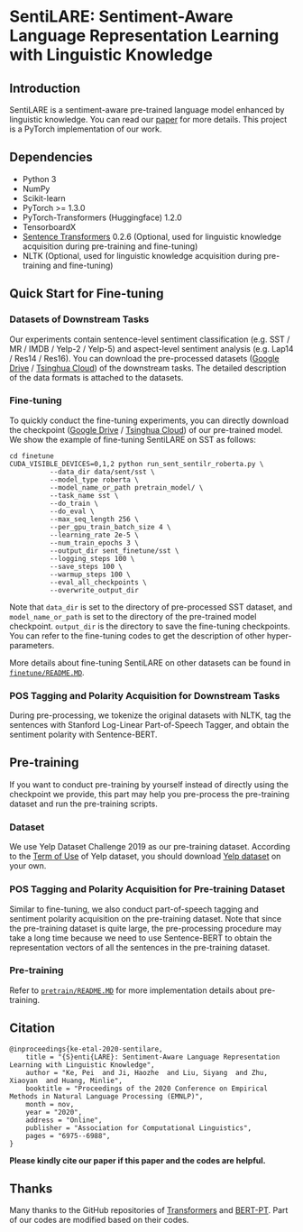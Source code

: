 # SentiLARE: Sentiment-Aware Language Representation Learning with Linguistic Knowledge

## Introduction

SentiLARE is a sentiment-aware pre-trained language model enhanced by linguistic knowledge. You can read our [paper](https://www.aclweb.org/anthology/2020.emnlp-main.567/) for more details. This project is a PyTorch implementation of our work.

## Dependencies

* Python 3
* NumPy
* Scikit-learn
* PyTorch >= 1.3.0
* PyTorch-Transformers (Huggingface) 1.2.0
* TensorboardX
* [Sentence Transformers](https://github.com/UKPLab/sentence-transformers) 0.2.6 (Optional, used for linguistic knowledge acquisition during pre-training and fine-tuning)
* NLTK (Optional, used for linguistic knowledge acquisition during pre-training and fine-tuning)

## Quick Start for Fine-tuning

### Datasets of Downstream Tasks

Our experiments contain sentence-level sentiment classification (e.g. SST / MR / IMDB / Yelp-2 / Yelp-5) and aspect-level sentiment analysis (e.g. Lap14 / Res14 / Res16). You can download the pre-processed datasets ([Google Drive](https://drive.google.com/drive/folders/1v84riTNxCMJi3HWhJdDNyBryCtTTfNjy?usp=sharing) / [Tsinghua Cloud](https://cloud.tsinghua.edu.cn/d/f6baaff5c398463388b2/)) of the downstream tasks. The detailed description of the data formats is attached to the datasets.

### Fine-tuning

To quickly conduct the fine-tuning experiments, you can directly download the checkpoint ([Google Drive](https://drive.google.com/drive/folders/1v84riTNxCMJi3HWhJdDNyBryCtTTfNjy?usp=sharing) / [Tsinghua Cloud](https://cloud.tsinghua.edu.cn/d/f6baaff5c398463388b2/)) of our pre-trained model. We show the example of fine-tuning SentiLARE on SST as follows:

```shell
cd finetune
CUDA_VISIBLE_DEVICES=0,1,2 python run_sent_sentilr_roberta.py \
          --data_dir data/sent/sst \
          --model_type roberta \
          --model_name_or_path pretrain_model/ \
          --task_name sst \
          --do_train \
          --do_eval \
          --max_seq_length 256 \
          --per_gpu_train_batch_size 4 \
          --learning_rate 2e-5 \
          --num_train_epochs 3 \
          --output_dir sent_finetune/sst \
          --logging_steps 100 \
          --save_steps 100 \
          --warmup_steps 100 \
          --eval_all_checkpoints \
          --overwrite_output_dir
```

Note that `data_dir` is set to the directory of pre-processed SST dataset, and `model_name_or_path` is set to the directory of the pre-trained model checkpoint. `output_dir` is the directory to save the fine-tuning checkpoints. You can refer to the fine-tuning codes to get the description of other hyper-parameters.

More details about fine-tuning SentiLARE on other datasets can be found in [`finetune/README.MD`](https://github.com/thu-coai/SentiLARE/tree/master/finetune).

### POS Tagging and Polarity Acquisition for Downstream Tasks

During pre-processing, we tokenize the original datasets with NLTK, tag the sentences with Stanford Log-Linear Part-of-Speech Tagger, and obtain the sentiment polarity with Sentence-BERT.

## Pre-training

If you want to conduct pre-training by yourself instead of directly using the checkpoint we provide, this part may help you pre-process the pre-training dataset and run the pre-training scripts.

### Dataset

We use Yelp Dataset Challenge 2019 as our pre-training dataset. According to the [Term of Use](https://s3-media3.fl.yelpcdn.com/assets/srv0/engineering_pages/bea5c1e92bf3/assets/vendor/yelp-dataset-agreement.pdf) of Yelp dataset, you should download [Yelp dataset](https://www.yelp.com/dataset) on your own.

### POS Tagging and Polarity Acquisition for Pre-training Dataset

Similar to fine-tuning, we also conduct part-of-speech tagging and sentiment polarity acquisition on the pre-training dataset. Note that since the pre-training dataset is quite large, the pre-processing procedure may take a long time because we need to use Sentence-BERT to obtain the representation vectors of all the sentences in the pre-training dataset.

### Pre-training

Refer to [`pretrain/README.MD`](https://github.com/thu-coai/SentiLARE/tree/master/pretrain) for more implementation details about pre-training.

## Citation

```
@inproceedings{ke-etal-2020-sentilare,
    title = "{S}enti{LARE}: Sentiment-Aware Language Representation Learning with Linguistic Knowledge",
    author = "Ke, Pei  and Ji, Haozhe  and Liu, Siyang  and Zhu, Xiaoyan  and Huang, Minlie",
    booktitle = "Proceedings of the 2020 Conference on Empirical Methods in Natural Language Processing (EMNLP)",
    month = nov,
    year = "2020",
    address = "Online",
    publisher = "Association for Computational Linguistics",
    pages = "6975--6988",
}
```

**Please kindly cite our paper if this paper and the codes are helpful.**

## Thanks

Many thanks to the GitHub repositories of [Transformers](https://github.com/huggingface/transformers) and [BERT-PT](https://github.com/howardhsu/BERT-for-RRC-ABSA). Part of our codes are modified based on their codes.
